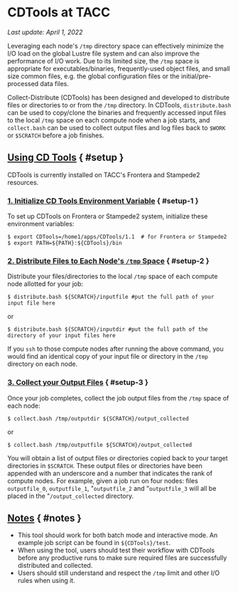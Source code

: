 # CDTools at TACC
*Last update: April 1, 2022*

Leveraging each node's `/tmp` directory space can effectively minimize the I/O load on the global Lustre file system and can also improve the performance of I/O work. Due to its limited size, the `/tmp` space is appropriate for executables/binaries, frequently-used object files, and small size common files, e.g. the global configuration files or the initial/pre-processed data files. 

Collect-Distribute (CDTools) has been designed and developed to distribute files or directories to or from the `/tmp` directory. In CDTools, `distribute.bash` can be used to copy/clone the binaries and frequently accessed input files to the local `/tmp` space on each compute node when a job starts, and `collect.bash` can be used to collect output files and log files back to `$WORK` or `$SCRATCH` before a job finishes. 

## [Using CD Tools](#setup) { #setup }

CDTools is currently installed on TACC's Frontera and Stampede2 resources.  

### [1. Initialize CD Tools Environment Variable](#setup-1) { #setup-1 }

To set up CDTools on Frontera or Stampede2 system, initialize these environment variables:

``` cmd-line
$ export CDTools=/home1/apps/CDTools/1.1  # for Frontera or Stampede2
$ export PATH=${PATH}:${CDTools}/bin
```

### [2. Distribute Files to Each Node's `/tmp` Space](#setup-2) { #setup-2 }

Distribute your files/directories to the local `/tmp` space of each compute node allotted for your job:

``` cmd-line
$ distribute.bash ${SCRATCH}/inputfile #put the full path of your input file here
```
or

``` cmd-line
$ distribute.bash ${SCRATCH}/inputdir #put the full path of the directory of your input files here
```

If you `ssh` to those compute nodes after running the above command, you would find an identical copy of your input file or directory in the `/tmp` directory on each node.

### [3. Collect your Output Files](#setup-3) { #setup-3 }

Once your job completes, collect the job output files from the `/tmp` space of each node:

``` cmd-line
$ collect.bash /tmp/outputdir ${SCRATCH}/output_collected
```
or                                        
``` cmd-line
$ collect.bash /tmp/outputfile ${SCRATCH}/output_collected
```

You will obtain a list of output files or directories copied back to your target directories in `$SCRATCH`. These output files or directories have been appended with an underscore and a number that indicates the rank of compute nodes. For example, given a job run on four nodes: files `outputfile_0`, `outputfile_1`, "`outputfile_2` and "`outputfile_3` will all be placed in the "`/output_collected` directory.


## [Notes](#notes) { #notes }

* This tool should work for both batch mode and interactive mode. An example job script can be found in `${CDTools}/test`.
* When using the tool, users should test their workflow with CDTools before any productive runs to make sure required files are successfully distributed and collected.
* Users should still understand and respect the `/tmp` limit and other I/O rules when using it.


